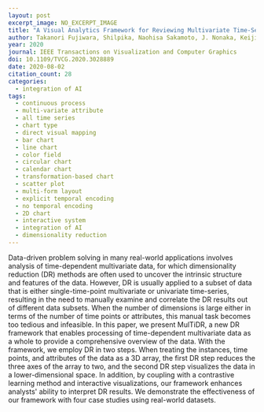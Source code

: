 ```yaml
---
layout: post
excerpt_image: NO_EXCERPT_IMAGE
title: "A Visual Analytics Framework for Reviewing Multivariate Time-Series Data with Dimensionality Reduction"
author: Takanori Fujiwara, Shilpika, Naohisa Sakamoto, J. Nonaka, Keiji Yamamoto & K. Ma
year: 2020
journal: IEEE Transactions on Visualization and Computer Graphics
doi: 10.1109/TVCG.2020.3028889
date: 2020-08-02
citation_count: 28
categories:
  - integration of AI
tags:
  - continuous process
  - multi-variate attribute
  - all time series
  - chart type
  - direct visual mapping
  - bar chart
  - line chart
  - color field
  - circular chart
  - calendar chart
  - transformation-based chart
  - scatter plot
  - multi-form layout
  - explicit temporal encoding
  - no temporal encoding
  - 2D chart
  - interactive system
  - integration of AI
  - dimensionality reduction
---
```

Data-driven problem solving in many real-world applications involves analysis of time-dependent multivariate data, for which dimensionality reduction (DR) methods are often used to uncover the intrinsic structure and features of the data. However, DR is usually applied to a subset of data that is either single-time-point multivariate or univariate time-series, resulting in the need to manually examine and correlate the DR results out of different data subsets. When the number of dimensions is large either in terms of the number of time points or attributes, this manual task becomes too tedious and infeasible. In this paper, we present MulTiDR, a new DR framework that enables processing of time-dependent multivariate data as a whole to provide a comprehensive overview of the data. With the framework, we employ DR in two steps. When treating the instances, time points, and attributes of the data as a 3D array, the first DR step reduces the three axes of the array to two, and the second DR step visualizes the data in a lower-dimensional space. In addition, by coupling with a contrastive learning method and interactive visualizations, our framework enhances analysts' ability to interpret DR results. We demonstrate the effectiveness of our framework with four case studies using real-world datasets.
